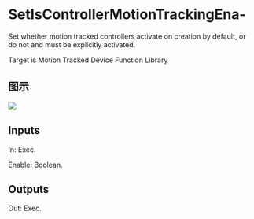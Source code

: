# SetIsControllerMotionTrackingEna-

Set whether motion tracked controllers activate on creation by default, or do not and must be explicitly activated.

Target is Motion Tracked Device Function Library

## 图示

![]($-20221218-19274960.png)

## Inputs

In: Exec.

Enable: Boolean.  

## Outputs

Out: Exec.

